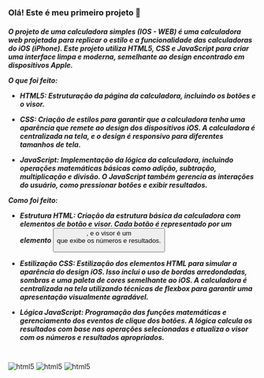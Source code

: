 ### Olá! Este é meu primeiro projeto 👋

<h5>O projeto de uma calculadora simples (IOS - WEB) é uma calculadora web projetada para replicar o estilo e a funcionalidade das calculadoras do iOS (iPhone). Este projeto utiliza HTML5, CSS e JavaScript para criar uma interface limpa e moderna, semelhante ao design encontrado em dispositivos Apple.

O que foi feito:

- HTML5: Estruturação da página da calculadora, incluindo os botões e o visor.

- CSS: Criação de estilos para garantir que a calculadora tenha uma aparência que remete ao design dos dispositivos iOS. A calculadora é centralizada na tela, e o design é responsivo para diferentes tamanhos de tela.

- JavaScript: Implementação da lógica da calculadora, incluindo operações matemáticas básicas como adição, subtração, multiplicação e divisão. O JavaScript também gerencia as interações do usuário, como pressionar botões e exibir resultados.

<p>Como foi feito:</p>

- Estrutura HTML: Criação da estrutura básica da calculadora com elementos de botão e visor. Cada botão é representado por um elemento <button>, e o visor é um <div> que exibe os números e resultados.

- Estilização CSS: Estilização dos elementos HTML para simular a aparência do design iOS. Isso inclui o uso de bordas arredondadas, sombras e uma paleta de cores semelhante ao iOS. A calculadora é centralizada na tela utilizando técnicas de flexbox para garantir uma apresentação visualmente agradável.

- Lógica JavaScript: Programação das funções matemáticas e gerenciamento dos eventos de clique dos botões. A lógica calcula os resultados com base nas operações selecionadas e atualiza o visor com os números e resultados apropriados.</h5>

<div style="display: inline_block"><br/>
    <img aLign="center" alt="html5" src="https://img.shields.io/badge/HTML5-E34F26?style=for-the-badge&logo=html5&logoColor=white" />
    <img aLign="center" alt="html5" src="https://img.shields.io/badge/CSS-239120?&style=for-the-badge&logo=css3&logoColor=white" />
    <img aLign="center" alt="html5" src="https://img.shields.io/badge/JavaScript-323330?style=for-the-badge&logo=javascript&logoColor=F7DF1E" />
</div>

